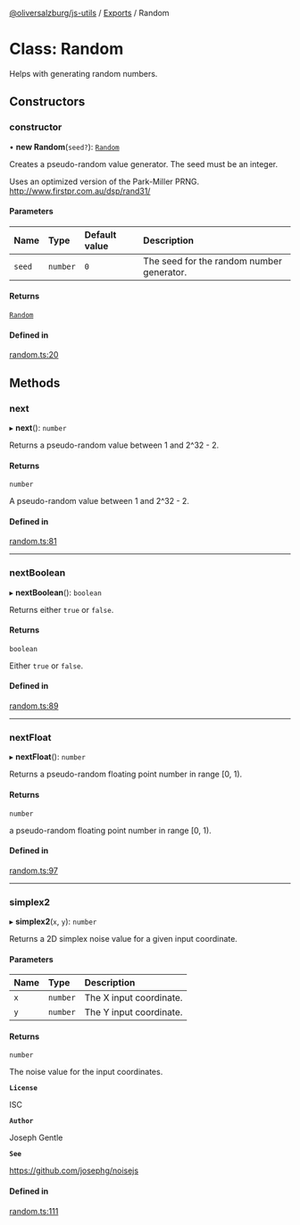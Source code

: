 [@oliversalzburg/js-utils](../README.md) / [Exports](../modules.md) / Random

# Class: Random

Helps with generating random numbers.

## Constructors

### constructor

• **new Random**(`seed?`): [`Random`](Random.md)

Creates a pseudo-random value generator. The seed must be an integer.

Uses an optimized version of the Park-Miller PRNG.
http://www.firstpr.com.au/dsp/rand31/

#### Parameters

| Name   | Type     | Default value | Description                               |
| :----- | :------- | :------------ | :---------------------------------------- |
| `seed` | `number` | `0`           | The seed for the random number generator. |

#### Returns

[`Random`](Random.md)

#### Defined in

[random.ts:20](https://github.com/oliversalzburg/js-utils/blob/d0ad1f9/source/random.ts#L20)

## Methods

### next

▸ **next**(): `number`

Returns a pseudo-random value between 1 and 2^32 - 2.

#### Returns

`number`

A pseudo-random value between 1 and 2^32 - 2.

#### Defined in

[random.ts:81](https://github.com/oliversalzburg/js-utils/blob/d0ad1f9/source/random.ts#L81)

---

### nextBoolean

▸ **nextBoolean**(): `boolean`

Returns either `true` or `false`.

#### Returns

`boolean`

Either `true` or `false`.

#### Defined in

[random.ts:89](https://github.com/oliversalzburg/js-utils/blob/d0ad1f9/source/random.ts#L89)

---

### nextFloat

▸ **nextFloat**(): `number`

Returns a pseudo-random floating point number in range [0, 1).

#### Returns

`number`

a pseudo-random floating point number in range [0, 1).

#### Defined in

[random.ts:97](https://github.com/oliversalzburg/js-utils/blob/d0ad1f9/source/random.ts#L97)

---

### simplex2

▸ **simplex2**(`x`, `y`): `number`

Returns a 2D simplex noise value for a given input coordinate.

#### Parameters

| Name | Type     | Description             |
| :--- | :------- | :---------------------- |
| `x`  | `number` | The X input coordinate. |
| `y`  | `number` | The Y input coordinate. |

#### Returns

`number`

The noise value for the input coordinates.

**`License`**

ISC

**`Author`**

Joseph Gentle

**`See`**

https://github.com/josephg/noisejs

#### Defined in

[random.ts:111](https://github.com/oliversalzburg/js-utils/blob/d0ad1f9/source/random.ts#L111)
